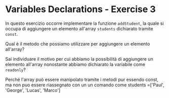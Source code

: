 # Variables Declarations - Exercise 3
In questo esercizio occorre implementare la funzione `addStudent`, la quale si occupa di aggiungere un elemento all'array `students` dichiarato tramite `const`.

Qual è il metodo che possiamo utilizzare per aggiungere un elemento all'array?

Sai individuare il motivo per cui abbiamo la possibilità di aggiungere un elemento all'array nonostante abbiamo dichiarato la variabile come `readonly`?

Perché l'array può essere manipolato tramite i metodi pur essendo const, ma non puo essere riassegnato con un un comando come students =['Paul', 'George', 'Lucas', 'Marco']